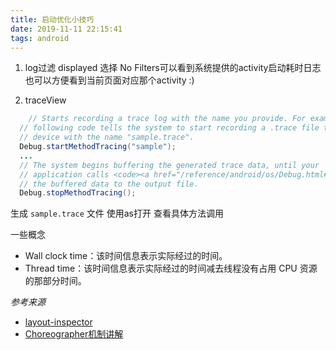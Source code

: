 ```yaml
---
title: 启动优化小技巧
date: 2019-11-11 22:15:41
tags: android
---
```



1. log过滤 displayed 选择 No Filters可以看到系统提供的activity启动耗时日志 也可以方便看到当前页面对应那个activity   :)
<!-- more -->
2. traceView
  ```java
      // Starts recording a trace log with the name you provide. For example, the
    // following code tells the system to start recording a .trace file to the
    // device with the name "sample.trace".
    Debug.startMethodTracing("sample");
    ...
    // The system begins buffering the generated trace data, until your
    // application calls <code><a href="/reference/android/os/Debug.html#stopMethodTracing()">stopMethodTracing()</a></code>, at which time it writes
    // the buffered data to the output file.
    Debug.stopMethodTracing();
  ```
  生成 `sample.trace` 文件 使用as打开 查看具体方法调用

  一些概念
- Wall clock time：该时间信息表示实际经过的时间。
- Thread time：该时间信息表示实际经过的时间减去线程没有占用 CPU 资源的那部分时间。


*参考来源*
- [layout-inspector](https://developer.android.google.cn/studio/debug/layout-inspector)
- [Choreographer机制讲解](https://www.androidperformance.com/2019/10/22/Android-Choreographer/)